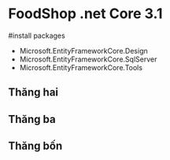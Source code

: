 ﻿# FoodShop .net Core 3.1
#install packages
- Microsoft.EntityFrameworkCore.Design
- Microsoft.EntityFrameworkCore.SqlServer
- Microsoft.EntityFrameworkCore.Tools
## Thăng hai
## Thăng ba
## Thăng bốn